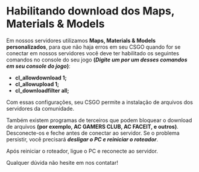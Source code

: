 # Habilitando download dos Maps, Materials & Models

Em nossos servidores utilizamos **Maps, Materials & Models personalizados**, para que não haja erros em seu CSGO quando for se conectar em nossos servidores você deve ter habilitado os seguintes comandos no console do seu jogo **\(**_**Digite um por um desses comandos em seu console do jogo**_**\)**:

* **cl\_allowdownload 1;**
* **cl\_allowupload 1;**
* **cl\_downloadfilter all;**

Com essas configurações, seu CSGO permite a instalação de arquivos dos servidores da comunidade.

Também existem programas de terceiros que podem bloquear o download de arquivos **\(por exemplo, AC GAMERS CLUB, AC FACEIT, e outros\)**. Desconecte-os e feche antes de conectar ao servidor. Se o problema persistir, você precisará _**desligar o PC e reiniciar o roteador**_. 

Após reiniciar o roteador, ligue o PC e reconecte ao servidor.  
  
Qualquer dúvida não hesite em nos contatar!

